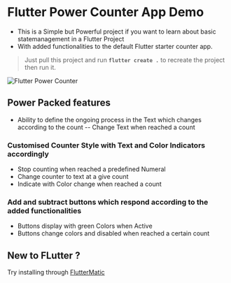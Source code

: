 # Flutter Power Counter App Demo

- This is a Simple but Powerful project if you want to learn about basic statemanagement in a Flutter Project
- With added functionalities to the default Flutter starter counter app.
> Just pull this project and run **` flutter create . `** to recreate the project then run it.

![Flutter Power Counter](https://user-images.githubusercontent.com/32490311/111795705-75ce1980-88ed-11eb-8934-6864dfaa76d2.gif)

## Power Packed features

- Ability to define the ongoing process in the Text which changes according to the count
-- Change Text when reached a count

### Customised Counter Style with Text and Color Indicators accordingly
- Stop counting when reached a predefined Numeral
- Change counter to text at a give count
- Indicate with Color change when reached a count

### Add and subtract buttons which respond according to the added functionalities
- Buttons display with green Colors when Active
- Buttons change colors and disabled when reached a certain count

## New to FLutter ?
Try installing through [FlutterMatic](https://fluttermatic.github.io/#/)

